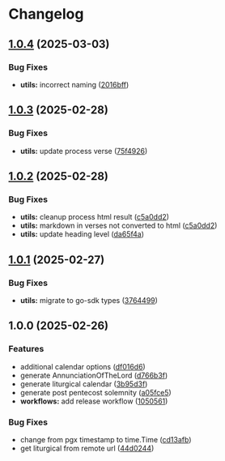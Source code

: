 # Changelog

## [1.0.4](https://github.com/v-bible/go-sdk/compare/v1.0.3...v1.0.4) (2025-03-03)


### Bug Fixes

* **utils:** incorrect naming ([2016bff](https://github.com/v-bible/go-sdk/commit/2016bffbc4383109cb2e5b7f6a2b2b623ecdf16c))

## [1.0.3](https://github.com/v-bible/go-sdk/compare/v1.0.2...v1.0.3) (2025-02-28)


### Bug Fixes

* **utils:** update process verse ([75f4926](https://github.com/v-bible/go-sdk/commit/75f49261bcf84d2a825a8e44e6b0c50e2aa10080))

## [1.0.2](https://github.com/v-bible/go-sdk/compare/v1.0.1...v1.0.2) (2025-02-28)


### Bug Fixes

* **utils:** cleanup process html result ([c5a0dd2](https://github.com/v-bible/go-sdk/commit/c5a0dd2a529f7925c03d5d4e0a61ec4b6749576b))
* **utils:** markdown in verses not converted to html ([c5a0dd2](https://github.com/v-bible/go-sdk/commit/c5a0dd2a529f7925c03d5d4e0a61ec4b6749576b))
* **utils:** update heading level ([da65f4a](https://github.com/v-bible/go-sdk/commit/da65f4afa19cc9cdffa5582778f382d9ad3204c6))

## [1.0.1](https://github.com/v-bible/go-sdk/compare/v1.0.0...v1.0.1) (2025-02-27)


### Bug Fixes

* **utils:** migrate to go-sdk types ([3764499](https://github.com/v-bible/go-sdk/commit/3764499aeda6706392a37f9a7c4492f3d62315ea))

## 1.0.0 (2025-02-26)


### Features

* additional calendar options ([df016d6](https://github.com/v-bible/go-sdk/commit/df016d6cd9fc53b911cd4b2f1f2a7163a37fb6ae))
* generate AnnunciationOfTheLord ([d766b3f](https://github.com/v-bible/go-sdk/commit/d766b3f48cee3d720f016bcc32459b93ab049a4b))
* generate liturgical calendar ([3b95d3f](https://github.com/v-bible/go-sdk/commit/3b95d3fff0c42b873c6d50998b208ae7d96a0871))
* generate post pentecost solemnity ([a05fce5](https://github.com/v-bible/go-sdk/commit/a05fce55a2e68d1e8abc27e959c1d406d3f850c6))
* **workflows:** add release workflow ([1050561](https://github.com/v-bible/go-sdk/commit/105056103fa91839e71707bdcaa75d18b28c4b88))


### Bug Fixes

* change from pgx timestamp to time.Time ([cd13afb](https://github.com/v-bible/go-sdk/commit/cd13afb5d9469115c21e70cd473fbbb940b08cf4))
* get liturgical from remote url ([44d0244](https://github.com/v-bible/go-sdk/commit/44d02449b7153509f136e2252156eede7e0d8aaf))
